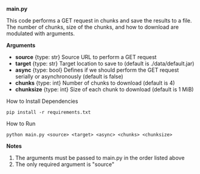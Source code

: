 **main.py**

This code performs a GET request in chunks and save the results to a file. The number of chunks, size of the chunks, and how to download are modulated with arguments.

**Arguments**

  - **source** {type: str} Source URL to perform a GET request
  - **target** {type: str} Target location to save to (default is ./data/default.jar)
  - **async** {type: bool} Defines if we should perform the GET request serially or asynchronously (default is false)
  - **chunks** {type: int} Number of chunks to download (default is 4)
  - **chunksize** {type: int} Size of each chunk to download (default is 1 MiB)

How to Install Dependencies
```
pip install -r requirements.txt
```

How to Run
```
python main.py <source> <target> <async> <chunks> <chunksize>
```

**Notes**

1. The arguments must be passed to main.py in the order listed above
2. The only required argument is "source"